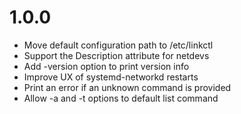 # 1.0.0
* Move default configuration path to /etc/linkctl
* Support the Description attribute for netdevs
* Add -version option to print version info
* Improve UX of systemd-networkd restarts
* Print an error if an unknown command is provided
* Allow -a and -t options to default list command
